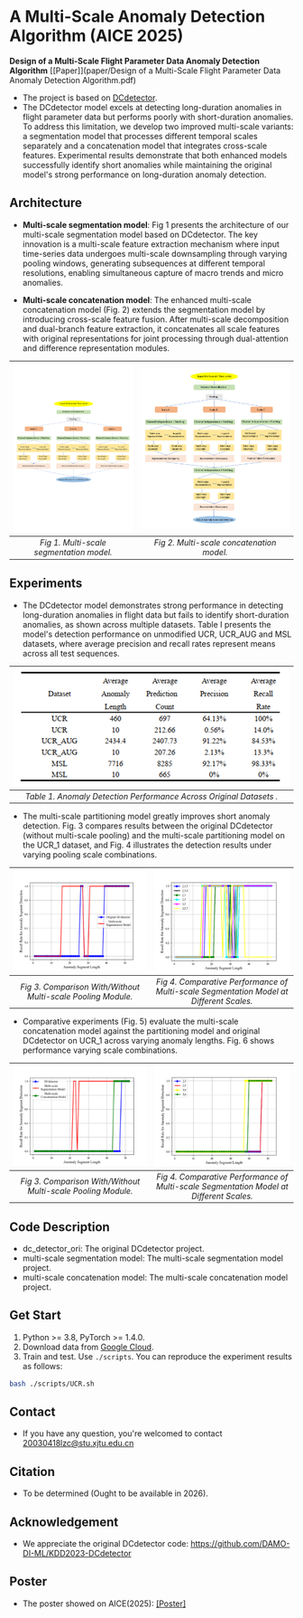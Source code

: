 # A Multi-Scale Anomaly Detection Algorithm (AICE 2025)

**Design of a Multi-Scale Flight Parameter Data Anomaly Detection Algorithm**
[[Paper]](paper/Design of a Multi-Scale Flight Parameter Data Anomaly Detection Algorithm.pdf)


- The project is based on [DCdetector](https://github.com/DAMO-DI-ML/KDD2023-DCdetector).
- The DCdetector model excels at detecting long-duration anomalies in flight parameter data but performs poorly with short-duration anomalies. To address this limitation, we develop two improved multi-scale variants: a segmentation model that processes different temporal scales separately and a concatenation model that integrates cross-scale features. Experimental results demonstrate that both enhanced models successfully identify short anomalies while maintaining the original model's strong performance on long-duration anomaly detection.

## Architecture

- **Multi-scale segmentation model**: Fig 1 presents the architecture of our multi-scale segmentation model based on DCdetector. The key innovation is a multi-scale feature extraction mechanism where input time-series data undergoes multi-scale downsampling through varying pooling windows, generating subsequences at different temporal resolutions, enabling simultaneous capture of macro trends and micro anomalies.

- **Multi-scale concatenation model**: The enhanced multi-scale concatenation model (Fig. 2) extends the segmentation model by introducing cross-scale feature fusion. After multi-scale decomposition and dual-branch feature extraction, it concatenates all scale features with original representations for joint processing through dual-attention and difference representation modules.

|          ![image](img/seg.png)           |      ![image](img/concatenation.png)      
|:----------------------------------------:|:-----------------------------------------:|
| *Fig 1. Multi-scale segmentation model.* | *Fig 2. Multi-scale concatenation model.* |


## Experiments 
- The DCdetector model demonstrates strong performance in detecting long-duration anomalies in flight data but fails to identify short-duration anomalies, as shown across multiple datasets. Table Ⅰ presents the model's detection performance on unmodified UCR, UCR_AUG and MSL datasets, where average precision and recall rates represent means across all test sequences.

|                      ![Figure1](img/table.png)                      |
|:-------------------------------------------------------------------:| 
| *Table 1. Anomaly Detection Performance Across Original Datasets .* |

- The multi-scale partitioning model greatly improves short anomaly detection. Fig. 3 compares results between the original DCdetector (without multi-scale pooling) and the multi-scale partitioning model on the UCR_1 dataset, and Fig. 4 illustrates the detection results under varying pooling scale combinations.

|                     ![image](img/3.png)                      |                                   ![image](img/4.png)                                   
|:------------------------------------------------------------:|:---------------------------------------------------------------------------------------:|
| *Fig 3. Comparison With/Without Multi-scale Pooling Module.* | *Fig 4. Comparative Performance of Multi-scale Segmentation Model at Different Scales.* |


- Comparative experiments (Fig. 5) evaluate the multi-scale concatenation model against the partitioning model and original DCdetector on UCR_1 across varying anomaly lengths. Fig. 6 shows performance varying scale combinations.

|                     ![image](img/5.png)                      |                                   ![image](img/6.png)                                   
|:------------------------------------------------------------:|:---------------------------------------------------------------------------------------:|
| *Fig 3. Comparison With/Without Multi-scale Pooling Module.* | *Fig 4. Comparative Performance of Multi-scale Segmentation Model at Different Scales.* |


## Code Description

- dc_detector_ori: The original DCdetector project.
- multi-scale segmentation model: The multi-scale segmentation model project.
- multi-scale concatenation model: The multi-scale concatenation model project.


## Get Start
1. Python >= 3.8, PyTorch >= 1.4.0.
2. Download data from [Google Cloud](https://drive.google.com/drive/folders/1RaIJQ8esoWuhyphhmMaH-VCDh-WIluRR?usp=sharing). 
3. Train and test. Use ```./scripts```. You can reproduce the experiment results as follows:

```bash
bash ./scripts/UCR.sh
```

## Contact
- If you have any question, you're welcomed to contact 20030418lzc@stu.xjtu.edu.cn   

## Citation
- To be determined (Ought to be available in 2026).

## Acknowledgement
- We appreciate the original DCdetector code: https://github.com/DAMO-DI-ML/KDD2023-DCdetector

## Poster
- The poster showed on AICE(2025): [[Poster]](paper/poster.pdf)

